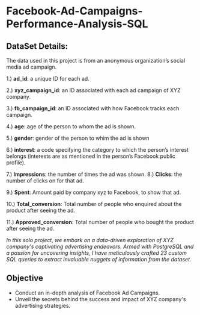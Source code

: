 # Facebook-Ad-Campaigns-Performance-Analysis-SQL
## DataSet Details:
The data used in this project is from an anonymous organization’s social media ad campaign.

1.) **ad_id**: a unique ID for each ad.

2.) **xyz_campaign_id**: an ID associated with each ad campaign of XYZ company.

3.) **fb_campaign_id**: an ID associated with how Facebook tracks each campaign.

4.) **age**: age of the person to whom the ad is shown.

5.) **gender**: gender of the person to whim the ad is shown

6.) **interest**: a code specifying the category to which the person’s interest belongs (interests are as mentioned in the person’s Facebook public profile).

7.) **Impressions**: the number of times the ad was shown.
8.) **Clicks**: the number of clicks on for that ad.

9.) **Spent**: Amount paid by company xyz to Facebook, to show that ad.

10.) **Total_conversion**: Total number of people who enquired about the product after seeing the ad.

11.) **Approved_conversion**: Total number of people who bought the product after seeing the ad.

 *In this solo project, we embark on a data-driven exploration of XYZ company's captivating advertising endeavors. Armed with PostgreSQL and a passion for uncovering insights, I have meticulously crafted 23 custom SQL queries to extract invaluable nuggets of information from the dataset.*
## Objective 
* Conduct an in-depth analysis of Facebook Ad Campaigns.
* Unveil the secrets behind the success and impact of XYZ company's advertising strategies.

## 


